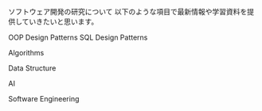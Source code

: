 ソフトウェア開発の研究について
以下のような項目で最新情報や学習資料を提供していきたいと思います。

OOP Design Patterns
SQL Design Patterns

Algorithms

Data Structure

AI

Software Engineering
